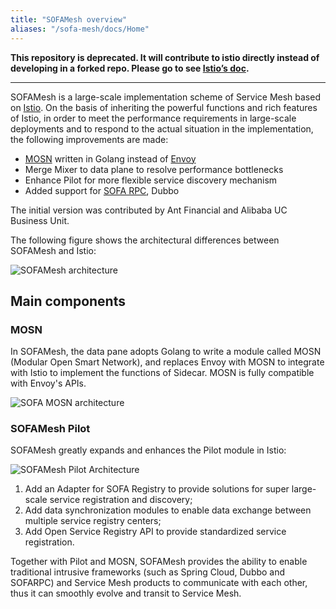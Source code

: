 ```yaml
---
title: "SOFAMesh overview"
aliases: "/sofa-mesh/docs/Home"
---
```


**This repository is deprecated. It will contribute to istio directly instead of developing in a forked repo. Please go to see [Istio’s doc](https://istio.io).**

---

SOFAMesh is a large-scale implementation scheme of Service Mesh based on [Istio](https://istio.io). On the basis of inheriting the powerful functions and rich features of Istio, in order to meet the performance requirements in large-scale deployments and to respond to the actual situation in the implementation, the following improvements are made:

- [MOSN](https://github.com/mosn/mosn) written in Golang instead of [Envoy](https://github.com/envoyproxy/envoy)
- Merge Mixer to data plane to resolve performance bottlenecks
- Enhance Pilot for more flexible service discovery mechanism
- Added support for [SOFA RPC](https://github.com/sofastack/sofa-rpc), Dubbo

The initial version was contributed by Ant Financial and Alibaba UC Business Unit.

The following figure shows the architectural differences between SOFAMesh and Istio:

![SOFAMesh architecture](sofa-mesh-arch.png)

## Main components

### MOSN

In SOFAMesh, the data pane adopts Golang to write a module called MOSN (Modular Open Smart Network), and replaces Envoy with MOSN to integrate with Istio to implement the functions of Sidecar. MOSN is fully compatible with Envoy's APIs.

![SOFA MOSN architecture](mosn-sofa-mesh-golang-sidecar.png)

### SOFAMesh Pilot

SOFAMesh greatly expands and enhances the Pilot module in Istio:

![SOFAMesh Pilot Architecture](sofa-mesh-pilot.png)

1. Add an Adapter for SOFA Registry to provide solutions for super large-scale service registration and discovery;
2. Add data synchronization modules to enable data exchange between multiple service registry centers;
3. Add Open Service Registry API to provide standardized service registration.

Together with Pilot and MOSN, SOFAMesh provides the ability to enable traditional intrusive frameworks (such as Spring Cloud, Dubbo and SOFARPC) and Service Mesh products to communicate with each other, thus it can smoothly evolve and transit to Service Mesh.
